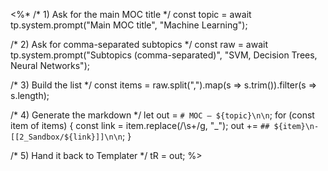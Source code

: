 <%*
/* 1) Ask for the main MOC title */
const topic = await tp.system.prompt("Main MOC title", "Machine Learning");

/* 2) Ask for comma-separated subtopics */
const raw   = await tp.system.prompt("Subtopics (comma-separated)", "SVM, Decision Trees, Neural Networks");

/* 3) Build the list */
const items = raw.split(",").map(s => s.trim()).filter(s => s.length);

/* 4) Generate the markdown */
let out = `# MOC – ${topic}\n\n`;
for (const item of items) {
  const link = item.replace(/\s+/g, "_");
  out += `## ${item}\n- [[2_Sandbox/${link}]]\n\n`;
}

/* 5) Hand it back to Templater */
tR = out;
%>